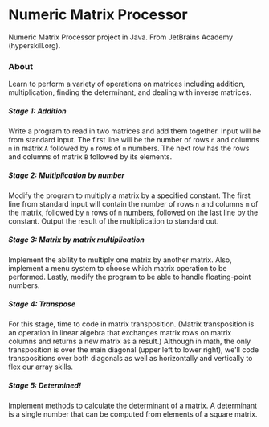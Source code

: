 # Numeric Matrix Processor
Numeric Matrix Processor project in Java. From JetBrains Academy (hyperskill.org).

### About
Learn to perform a variety of operations on matrices including addition, multiplication, finding the determinant, and
dealing with inverse matrices.

##### Stage 1: Addition
Write a program to read in two matrices and add them together. Input will be from standard input. The first line will be
the number of rows `n` and columns `m` in matrix `A` followed by `n` rows of `m` numbers. The next row has the rows and
columns of matrix `B` followed by its elements.

##### Stage 2: Multiplication by number
Modify the program to multiply a matrix by a specified constant. The first line from standard input will contain the
number of rows `n` and columns `m` of the matrix, followed by `n` rows of `m` numbers, followed on the last line by the
constant. Output the result of the multiplication to standard out.

##### Stage 3: Matrix by matrix multiplication
Implement the ability to multiply one matrix by another matrix. Also, implement a menu system to choose which matrix
operation to be performed. Lastly, modify the program to be able to handle floating-point numbers.

##### Stage 4: Transpose
For this stage, time to code in matrix transposition. (Matrix transposition is an operation in linear algebra that
exchanges matrix rows on matrix columns and returns a new matrix as a result.) Although in math, the only transposition
is over the main diagonal (upper left to lower right), we'll code transpositions over both diagonals as well as
horizontally and vertically to flex our array skills.

##### Stage 5: Determined!
Implement methods to calculate the determinant of a matrix. A determinant is a single number that can be computed from
elements of a square matrix.